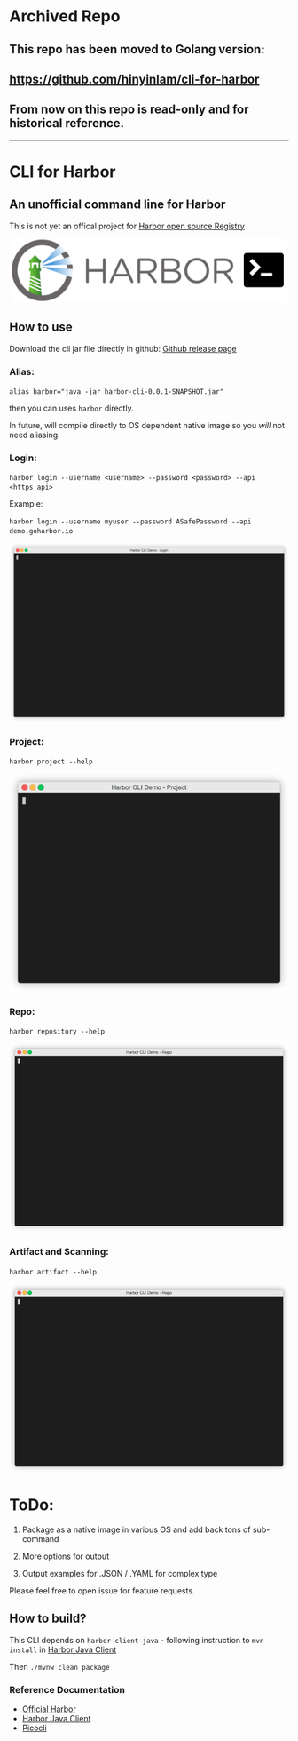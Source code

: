 
# Archived Repo
## This repo has been moved to Golang version:
## https://github.com/hinyinlam/cli-for-harbor

## From now on this repo is read-only and for historical reference.

---




# CLI for Harbor
## An unofficial command line for Harbor
This is not yet an offical project for [Harbor open source Registry](https://goharbor.io/)
<p align="center"><img src="/doc/cli-logo.gif?raw=true"/></p>

## How to use
Download the cli jar file directly in github:
[Github release page](https://github.com/hinyinlam-pivotal/harbor-cli/releases)

### Alias:

`alias harbor="java -jar harbor-cli-0.0.1-SNAPSHOT.jar"`

then you can uses `harbor` directly.

In future, will compile directly to OS dependent native image so you *will* not need aliasing.

### Login:
`harbor login --username <username> --password <password> --api <https_api>`

Example:

`harbor login --username myuser --password ASafePassword --api demo.goharbor.io`

<p align="center"><img src="/doc/login-demo.gif?raw=true"/></p>

### Project:
`harbor project --help`

<p align="center"><img src="/doc/project-demo.gif?raw=true"/></p>

### Repo:
`harbor repository --help`

<p align="center"><img src="/doc/repo-demo.gif?raw=true"/></p>

### Artifact and Scanning:
`harbor artifact --help`

<p align="center"><img src="/doc/repo-demo.gif?raw=true"/></p>

# ToDo:
1. Package as a native image in various OS and add back tons of sub-command

2. More options for output

3. Output examples for .JSON / .YAML for complex type

Please feel free to open issue for feature requests.

## How to build?
This CLI depends on `harbor-client-java` - following instruction to `mvn install` in [Harbor Java Client](https://github.com/hinyinlam-pivotal/harbor-client-java)

Then `./mvnw clean package`

### Reference Documentation
* [Official Harbor](https://goharbor.io/)
* [Harbor Java Client](https://github.com/hinyinlam-pivotal/harbor-client-java)
* [Picocli](https://picocli.info/)
